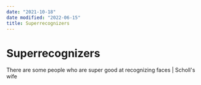 ```yaml
---
date: "2021-10-18"
date modified: "2022-06-15"
title: Superrecognizers
---
```


# Superrecognizers
There are some people who are super good at recognizing faces | Scholl's wife
